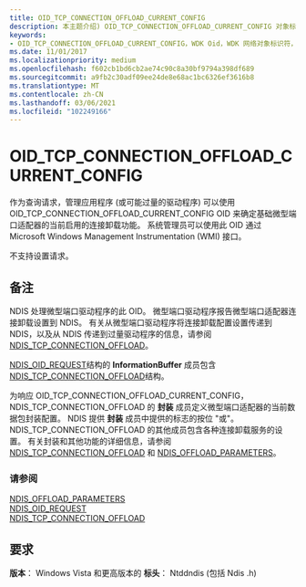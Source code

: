 ```yaml
---
title: OID_TCP_CONNECTION_OFFLOAD_CURRENT_CONFIG
description: 本主题介绍) OID_TCP_CONNECTION_OFFLOAD_CURRENT_CONFIG 对象标识符 (OID。
keywords:
- OID_TCP_CONNECTION_OFFLOAD_CURRENT_CONFIG，WDK Oid，WDK 网络对象标识符，WDK 网络 Oid
ms.date: 11/01/2017
ms.localizationpriority: medium
ms.openlocfilehash: f602cb1bd6cb2ae74c90c8a30bf9794a398df689
ms.sourcegitcommit: a9fb2c30adf09ee24de8e68ac1bc6326ef3616b8
ms.translationtype: MT
ms.contentlocale: zh-CN
ms.lasthandoff: 03/06/2021
ms.locfileid: "102249166"
---
```

# <a name="oid_tcp_connection_offload_current_config"></a>OID_TCP_CONNECTION_OFFLOAD_CURRENT_CONFIG

作为查询请求，管理应用程序 (或可能过量的驱动程序) 可以使用 OID_TCP_CONNECTION_OFFLOAD_CURRENT_CONFIG OID 来确定基础微型端口适配器的当前启用的连接卸载功能。 系统管理员可以使用此 OID 通过 Microsoft Windows Management Instrumentation (WMI) 接口。

不支持设置请求。

## <a name="remarks"></a>备注

NDIS 处理微型端口驱动程序的此 OID。 微型端口驱动程序报告微型端口适配器连接卸载设置到 NDIS。 有关从微型端口驱动程序将连接卸载配置设置传递到 NDIS，以及从 NDIS 传递到过量驱动程序的信息，请参阅 [NDIS_TCP_CONNECTION_OFFLOAD](/windows-hardware/drivers/ddi/ntddndis/ns-ntddndis-_ndis_tcp_connection_offload)。

[NDIS_OID_REQUEST](/windows-hardware/drivers/ddi/oidrequest/ns-oidrequest-ndis_oid_request)结构的 **InformationBuffer** 成员包含 [NDIS_TCP_CONNECTION_OFFLOAD](/windows-hardware/drivers/ddi/ntddndis/ns-ntddndis-_ndis_tcp_connection_offload)结构。

为响应 OID_TCP_CONNECTION_OFFLOAD_CURRENT_CONFIG，NDIS_TCP_CONNECTION_OFFLOAD 的 **封装** 成员定义微型端口适配器的当前数据包封装配置。 NDIS 提供 **封装** 成员中提供的标志的按位 "或"。 NDIS_TCP_CONNECTION_OFFLOAD 的其他成员包含各种连接卸载服务的设置。 有关封装和其他功能的详细信息，请参阅 [NDIS_TCP_CONNECTION_OFFLOAD](/windows-hardware/drivers/ddi/ntddndis/ns-ntddndis-_ndis_tcp_connection_offload) 和 [NDIS_OFFLOAD_PARAMETERS](/windows-hardware/drivers/ddi/ntddndis/ns-ntddndis-_ndis_offload_parameters)。


### <a name="see-also"></a>请参阅

[NDIS_OFFLOAD_PARAMETERS](/windows-hardware/drivers/ddi/ntddndis/ns-ntddndis-_ndis_offload_parameters)  
[NDIS_OID_REQUEST](/windows-hardware/drivers/ddi/oidrequest/ns-oidrequest-ndis_oid_request)  
[NDIS_TCP_CONNECTION_OFFLOAD](/windows-hardware/drivers/ddi/ntddndis/ns-ntddndis-_ndis_tcp_connection_offload)

## <a name="requirements"></a>要求

**版本**： Windows Vista 和更高版本的 **标头**： Ntddndis (包括 Ndis .h) 
